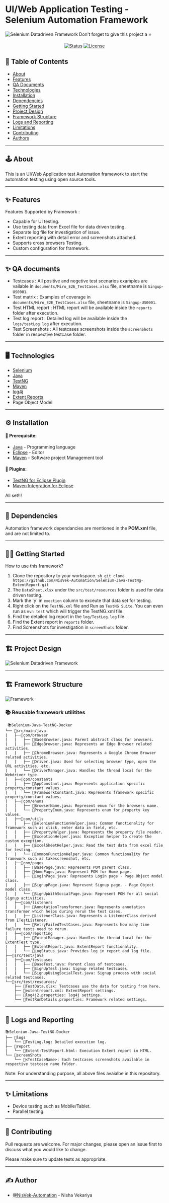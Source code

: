 # UI/Web Application Testing - Selenium Automation Framework
![Selenium Datadriven Framework](https://github.com/NisVek-Automation/NisVek-Automation/blob/main/readmeResources/JavaSeleniumDataDriven.gif)
Don't forget to give this project a ⭐
<div align="center">

[![Status](https://img.shields.io/badge/status-active-success.svg)]()
[![License](https://img.shields.io/badge/license-MIT-blue.svg)](/LICENSE)

</div>

## 📝 Table of Contents

- [About](#about)
- [Features](#features)
- [QA Documents](#document)
- [Technologies](#technologies)
- [Installation](#installation)
- [Dependencies](#dependencies)
- [Getting Started](#getting_started)
- [Project Design](#project-design)
- [Framework Structure](#framework-structure)
- [Logs and Reporting](#logs-reporting)
- [Limitations](#limitations)
- [Contributing](#contributing)
- [Authors](#author)

---

## 🕹 About <a name = "about"></a>

<p align="left"> 
This is an UI/Web Application test Automation framework to start the automation testing using open source tools.
</p>

---

## ✨ Features <a name = "features"></a>

Features Supported by Framework :
- Capable for UI testing.
- Use testing data from Excel file for data driven testing.
- Separate log file for investigation of issue.
- Extent reporting with detail error and screenshots attached.
- Supports cross browsers Testing.
- Custom configuration for framework.

---

## ✨ QA documents <a name = "document"></a>

- Testcases : All positive and negetive test scenarios examples are vailable in `documents/Miro_E2E_TestCases.xlsx` file, sheetname is `Singup-US0001`.
- Test matrix : Examples of coverage in `documents/Miro_E2E_TestCases.xlsx` file, sheetname is `Singup-US0001`.
- Test HTML report : HTML report will be available inside the `reports` folder after execution.
- Test log report : Detailed log will be available inside the `logs/testLog.log` after execution.
- Test Screenshots : All testcases screenshots inside the `screenShots` folder in respective testcase folder.
---
  
## 🖥️ Technologies <a name = "technologies"></a>

- [Selenium](https://www.selenium.dev/)
- [Java](https://www.java.com/en/)
- [TestNG](https://testng.org/doc/)
- [Maven](https://maven.apache.org/)
- [log4j](https://logging.apache.org/log4j/2.x/)
- [Extent Reports](https://www.extentreports.com/)
- Page Object Model

---

## ⚙️ Installation <a name = "installation"></a>

#### 🎯 Prerequisite:

- [Java](https://www.java.com/en/download/help/index_installing.html) - Programming language
- [Eclipse](https://www.eclipse.org/downloads/) - Editor
- [Maven](https://maven.apache.org/index.html) - Software project Management tool

#### 🔌 Plugins:

- [TestNG for Eclipse Plugin](https://testng.org/doc/eclipse.html)
- [Maven Integration for Eclipse](https://marketplace.eclipse.org/content/maven-integration-eclipse-luna-and-newer)


All set!!! 

---

## 🔁 Dependencies <a name = "dependencies"></a>

Automation framework dependancies are mentioned in the <b>POM.xml</b> file, and are not limited to.

---

## 👩‍💻 Getting Started <a name = "getting_started"></a>

How to use this framework?
1. Clone the repository to your workspace.
`sh git clone https://github.com/NisVek-Automation/Selenium-Java-TestNg-ExtentReport.git`
2. The `DataSheet.xlsx` under the `src/test/resources` folder is used for data driven testing. 
3. Mark the 'y' in `exection` column to exceute that data set for testing.
4. Right click on the `TestNG.xml` file and Run as `TestNG Suite`. You can even run as `mvn test` which will trigger the TestNG.xml file.
5. Find the detailed log report in the `log/TestLog.log` file.
6. Find the Extent report in `reports` folder.
7. Find Screenshots for investigation in `screenShots` folder.

---

## 🏗️ Project Design <a name = "project-design"></a>
 ![Selenium Datadriven Framework](https://github.com/NisVek-Automation/Miro-Selenium-Java/blob/main/documents/Automation_Diagram.png)

---

## 🏗️ Framework Structure <a name = "framework-structure"></a>
![Framework](https://github.com/NisVek-Automation/Selenium-Java-TestNg-ExtentReport/blob/main/documents/AutomationFramework.jpg)



 ### 📚 Reusable framework utilitites
  
```
 📚Selenium-Java-TestNG-Docker
└── 📁src/main/java
|   ├──📁com/browser
|   |   ├── 📄BaseBrowser.java: Parent abstract class for browsers.
|   |   ├── 📄EdgeBrowser.java: Represents an Edge Browser related activities.
|   |   ├── 📄ChromeBrowser.java: Represents a Google Chrome Browser related activities.
|   |   ├── 📄Driver.java: Used for selecting browser type, open the URL activities, etc.
|   |   └── 📄DriverManager.java: Handles the thread local for the Webdriver type.
|   ├──📁com/constants
|   |   ├── 📄AppConstant.java: Represents application specific property/constant values.
|   |   └── 📄FrameworkConstant.java: Represents framework specific property/constant values.
|   ├──📁com/enums
|   |   ├── 📄BrowserName.java: Represent enum for the browsers name.
|   |   └── 📄PropertyEnum.java: Represents enum for property key values.
|   ├──📁com/utils
|   |   ├── 📄SeleniumFunctionHelper.java: Common functionality for framework such as click, enter data in field, etc.
|   |   ├── 📄PropertyHelper.java: Represents the property file reader.
|   |   ├── 📄ExceptionHelper.java: Exception helper to create the custom exception.
|   |   ├── 📄ExcelSheetHelper.java: Read the test data from excel file for testing.
|   |   └── 📄CommonFunctionHelper.java: Common functionality for framework such as takescreenshot, etc.
|   ├──📁com/pages
|   |   ├── 📄BasePage.java: Represents POM parent class.
|   |   ├── 📄HomePage.java: Represent POM for Home page.
|   |   ├── 📄LoginPage.java: Represents Login page - Page Object model class.
|   |   ├── 📄SignupPage.java: Represent Signup page. - Page Object model class.
|   |   └── 📄SignUpWithSocialPage.java: Represent POM for all social Signup activities.
|   ├──📁com/listeners
|   |   ├── 📄AnnotationTransformer.java: Represents annotation transformer which helps during rerun the test cases.
|   |   ├── 📄ListenerClass.java: Represents a ListenerClass derived from ITestListener.
|   |   └── 📄RetryFailedTestCases.java: Represents how many time failure tests need to rerun.
|   ├──📁com/reporting
|   |   ├── 📄ExtentManager.java: Handles the thread local for the ExtentTest type.
|   |   ├── 📄ExtentReport.java: ExtentReport functionality.
|   |   └── 📄LogStatus.java: Provides log in report and log file.
├──📁src/test/java
|   ├──📁com/testcases
|   |   ├── 📄BaseTest.java: Parent class of testcases.
|   |   ├── 📄SignUpTest.java: Signup related testcases. 
|   |   └── 📄SignupUsingSocialTest.java: Signup process with social related testcases.
└──📁src/test/resources/
    ├── 📄TestData.xlsx: Testcases use the data for testing from here.
    ├── 📄extentreport.xml: ExtentReport settings.
    ├── 📄log4j2.properties: log4j settings.
    └── 📄TestRunDetails.properties: Framework related settings.
```
---
  
##  👀 Logs and Reporting <a name = "logs-reporting"></a>

```
📚Selenium-Java-TestNG-Docker
├── 📁logs
|   └── 📄TestLog.log: Detailed execution log.
├── 📁report
|   └── 📄Extent-TestReport.html: Execution Extent report in HTML.
└── 📁screenShots
    └── 📄<TestCaseName>: Each testcases screenshots available in respective testcase name folder.
```
  Note: For understanding purpose, all above files avaialbe in this repository.

---
  
## ✨ Limitations <a name = "limitations"></a>

- Device testing such as Mobile/Tablet.
- Parallel testing.

---

## 💬 Contributing <a name = "contributing"></a>

Pull requests are welcome. For major changes, please open an issue first to discuss what you would like to change.

Please make sure to update tests as appropriate.

---

## ✍️ Author <a name = "author"></a>

- [@NisVek-Automation](https://www.linkedin.com/in/nisha-vekariya/) - Nisha Vekariya
